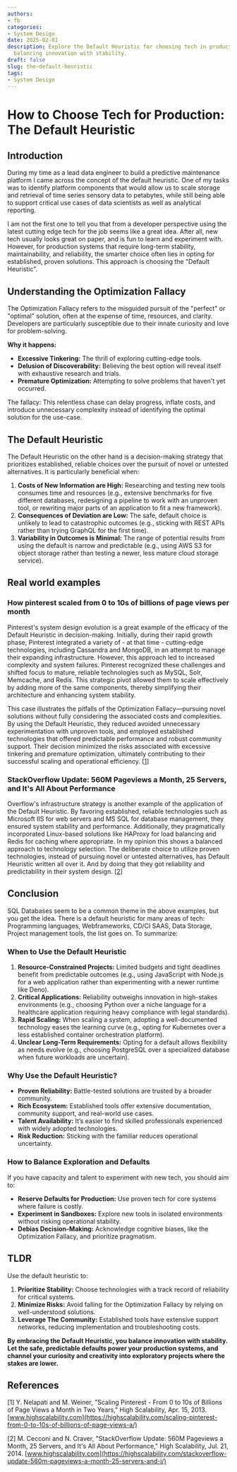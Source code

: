 ```yaml
---
authors:
- fb
categories:
- System Design
date: 2025-02-01
description: Explore the Default Heuristic for choosing tech in production environments,
  balancing innovation with stability.
draft: false
slug: the-default-heuristic
tags:
- System Design
---
```


# How to Choose Tech for Production: The Default Heuristic

## Introduction

During my time as a lead data engineer to build a predictive maintenance platform I came across the concept of the default heuristic. One of my tasks was to identify platform components that would allow us to scale storage and retrieval of time series sensory data to petabytes, while still being able to support critical use cases of data scientists as well as analytical reporting.

<!-- more -->

I am not the first one to tell you that from a developer perspective using the latest cutting edge tech for the job seems like a great idea. After all, new tech usually looks great on paper, and is fun to learn and experiment with. However, for production systems that require long-term stability, maintainability, and reliability, the smarter choice often lies in opting for established, proven solutions. This approach is choosing the "Default Heuristic".

## Understanding the Optimization Fallacy

The Optimization Fallacy refers to the misguided pursuit of the "perfect" or "optimal" solution, often at the expense of time, resources, and clarity. Developers are particularly susceptible due to their innate curiosity and love for problem-solving.

**Why it happens:**

- **Excessive Tinkering:** The thrill of exploring cutting-edge tools.
- **Delusion of Discoverability:** Believing the best option will reveal itself with exhaustive research and trials.
- **Premature Optimization:** Attempting to solve problems that haven't yet occurred.

The fallacy: This relentless chase can delay progress, inflate costs, and introduce unnecessary complexity instead of identifying the optimal solution for the use-case.

## The Default Heuristic

The Default Heuristic on the other hand is a decision-making strategy that prioritizes established, reliable choices over the pursuit of novel or untested alternatives. It is particularly beneficial when:

1. **Costs of New Information are High:** Researching and testing new tools consumes time and resources (e.g., extensive benchmarks for five different databases, redesigning a pipeline to work with an unproven tool, or rewriting major parts of an application to fit a new framework).
2. **Consequences of Deviation are Low:** The safe, default choice is unlikely to lead to catastrophic outcomes (e.g., sticking with REST APIs rather than trying GraphQL for the first time).
3. **Variability in Outcomes is Minimal:** The range of potential results from using the default is narrow and predictable (e.g., using AWS S3 for object storage rather than testing a newer, less mature cloud storage service).

## Real world examples

### How pinterest scaled from 0 to 10s of billions of page views per month

Pinterest's system design evolution is a great example of the efficacy of the Default Heuristic in decision-making. Initially, during their rapid growth phase, Pinterest integrated a variety of - at that time - cutting-edge technologies, including Cassandra and MongoDB, in an attempt to manage their expanding infrastructure. However, this approach led to increased complexity and system failures. Pinterest recognized these challenges and shifted focus to mature, reliable technologies such as MySQL, Solr, Memcache, and Redis. This strategic pivot allowed them to scale effectively by adding more of the same components, thereby simplifying their architecture and enhancing system stability.

This case illustrates the pitfalls of the Optimization Fallacy—pursuing novel solutions without fully considering the associated costs and complexities. By using the Default Heuristic, they reduced avoided unnecessary experimentation with unproven tools, and employed established technologies that offered predictable performance and robust community support. Their decision minimized the risks associated with excessive tinkering and premature optimization, ultimately contributing to their successful scaling and operational efficiency. \[[1](#references)\]

### StackOverflow Update: 560M Pageviews a Month, 25 Servers, and It's All About Performance

Overflow's infrastructure strategy is another example of the application of the Default Heuristic. By favoring established, reliable technologies such as Microsoft IIS for web servers and MS SQL for database management, they ensured system stability and performance. Additionally, they pragmatically incorporated Linux-based solutions like HAProxy for load balancing and Redis for caching where appropriate. In my opinion this shows a balanced approach to technology selection. The deliberate choice to utilize proven technologies, instead of pursuing novel or untested alternatives, has Default Heuristic written all over it. And by doing that they got reliability and predictability in their system design. \[[2](#references)\]

## Conclusion

SQL Databases seem to be a common theme in the above examples, but you get the idea. There is a default heuristic for many areas of tech: Programming languages, Webframeworks, CD/CI SAAS, Data Storage, Project management tools, the list goes on. To summarize:

### When to Use the Default Heuristic

1. **Resource-Constrained Projects:** Limited budgets and tight deadlines benefit from predictable outcomes (e.g., using JavaScript with Node.js for a web application rather than experimenting with a newer runtime like Deno).
2. **Critical Applications:** Reliability outweighs innovation in high-stakes environments (e.g., choosing Python over a niche language for a healthcare application requiring heavy compliance with legal standards).
3. **Rapid Scaling:** When scaling a system, adopting a well-documented technology eases the learning curve (e.g., opting for Kubernetes over a less established container orchestration platform).
4. **Unclear Long-Term Requirements:** Opting for a default allows flexibility as needs evolve (e.g., choosing PostgreSQL over a specialized database when future workloads are uncertain).

### Why Use the Default Heuristic?

- **Proven Reliability:** Battle-tested solutions are trusted by a broader community.
- **Rich Ecosystem:** Established tools offer extensive documentation, community support, and real-world use cases.
- **Talent Availability:** It’s easier to find skilled professionals experienced with widely adopted technologies.
- **Risk Reduction:** Sticking with the familiar reduces operational uncertainty.

### How to Balance Exploration and Defaults

If you have capacity and talent to experiment with new tech, you should aim to:

- **Reserve Defaults for Production:** Use proven tech for core systems where failure is costly.
- **Experiment in Sandboxes:** Explore new tools in isolated environments without risking operational stability.
- **Debias Decision-Making:** Acknowledge cognitive biases, like the Optimization Fallacy, and prioritize pragmatism.

## TLDR

Use the default heuristic to:

1. **Prioritize Stability:** Choose technologies with a track record of reliability for critical systems.
2. **Minimize Risks:** Avoid falling for the Optimization Fallacy by relying on well-understood solutions.
3. **Leverage The Community:** Established tools have extensive support networks, reducing implementation and troubleshooting costs.

**By embracing the Default Heuristic, you balance innovation with stability. Let the safe, predictable defaults power your production systems, and channel your curiosity and creativity into exploratory projects where the stakes are lower.**

## References

\[1\] Y. Nelapati and M. Weiner, "Scaling Pinterest - From 0 to 10s of Billions of Page Views a Month in Two Years," High Scalability, Apr. 15, 2013. [www.highscalability.com](https://highscalability.com/scaling-pinterest-from-0-to-10s-of-billions-of-page-views-a/)

\[2\] M. Cecconi and N. Craver, "StackOverflow Update: 560M Pageviews a Month, 25 Servers, and It's All About Performance," High Scalability, Jul. 21, 2014. [www.highscalability.com](https://highscalability.com/stackoverflow-update-560m-pageviews-a-month-25-servers-and-i/)